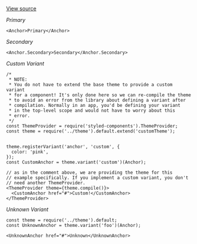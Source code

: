[View source](https://github.com/a-type/styled-library-themer/blob/master/example/components/Anchor.js)

_Primary_

```
<Anchor>Primary</Anchor>
```

_Secondary_

```
<Anchor.Secondary>Secondary</Anchor.Secondary>
```

_Custom Variant_

```
/*
 * NOTE:
 * You do not have to extend the base theme to provide a custom variant
 * for a component! It's only done here so we can re-compile the theme
 * to avoid an error from the library about defining a variant after
 * compilation. Normally in an app, you'd be defining your variant
 * in the top-level scope and would not have to worry about this
 * error.
 */
const ThemeProvider = require('styled-components').ThemeProvider;
const theme = require('../theme').default.extend('customTheme');


theme.registerVariant('anchor', 'custom', {
  color: 'pink',
});
const CustomAnchor = theme.variant('custom')(Anchor);

// as in the comment above, we are providing the theme for this
// example specifically. If you implement a custom variant, you don't
// need another ThemeProvider.
<ThemeProvider theme={theme.compile()}>
  <CustomAnchor href="#">Custom!</CustomAnchor>
</ThemeProvider>
```

_Unknown Variant_

```
const theme = require('../theme').default;
const UnknownAnchor = theme.variant('foo')(Anchor);

<UnknownAnchor href="#">Unknown</UnknownAnchor>
```
